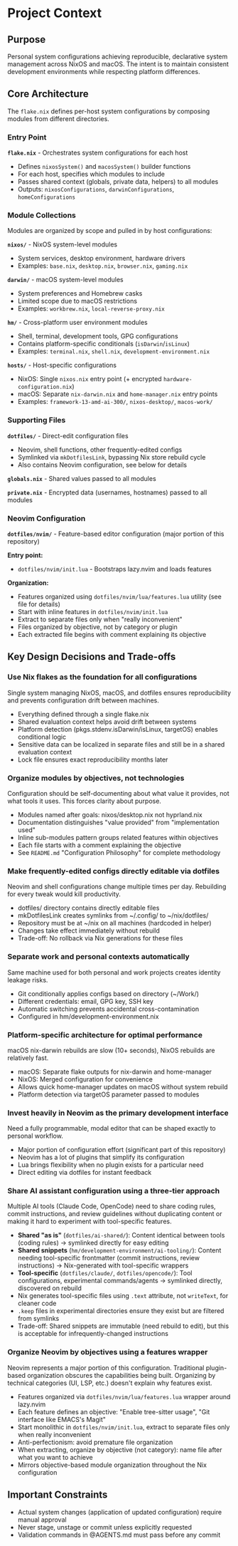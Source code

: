 # Project Context

## Purpose

Personal system configurations achieving reproducible, declarative system management across NixOS and macOS. The intent is to maintain consistent development environments while respecting platform differences.

## Core Architecture

The `flake.nix` defines per-host system configurations by composing modules from different directories.

### Entry Point

**`flake.nix`** - Orchestrates system configurations for each host
- Defines `nixosSystem()` and `macosSystem()` builder functions
- For each host, specifies which modules to include
- Passes shared context (globals, private data, helpers) to all modules
- Outputs: `nixosConfigurations`, `darwinConfigurations`, `homeConfigurations`

### Module Collections

Modules are organized by scope and pulled in by host configurations:

**`nixos/`** - NixOS system-level modules
- System services, desktop environment, hardware drivers
- Examples: `base.nix`, `desktop.nix`, `browser.nix`, `gaming.nix`

**`darwin/`** - macOS system-level modules
- System preferences and Homebrew casks
- Limited scope due to macOS restrictions
- Examples: `workbrew.nix`, `local-reverse-proxy.nix`

**`hm/`** - Cross-platform user environment modules
- Shell, terminal, development tools, GPG configurations
- Contains platform-specific conditionals (`isDarwin`/`isLinux`)
- Examples: `terminal.nix`, `shell.nix`, `development-environment.nix`

**`hosts/`** - Host-specific configurations
- NixOS: Single `nixos.nix` entry point (+ encrypted `hardware-configuration.nix`)
- macOS: Separate `nix-darwin.nix` and `home-manager.nix` entry points
- Examples: `framework-13-amd-ai-300/`, `nixos-desktop/`, `macos-work/`

### Supporting Files

**`dotfiles/`** - Direct-edit configuration files
- Neovim, shell functions, other frequently-edited configs
- Symlinked via `mkDotfilesLink`, bypassing Nix store rebuild cycle
- Also contains Neovim configuration, see below for details

**`globals.nix`** - Shared values passed to all modules

**`private.nix`** - Encrypted data (usernames, hostnames) passed to all modules

### Neovim Configuration

**`dotfiles/nvim/`** - Feature-based editor configuration (major portion of this repository)

**Entry point:**
- `dotfiles/nvim/init.lua` - Bootstraps lazy.nvim and loads features

**Organization:**
- Features organized using `dotfiles/nvim/lua/features.lua` utility (see file for details)
- Start with inline features in `dotfiles/nvim/init.lua`
- Extract to separate files only when "really inconvenient"
- Files organized by objective, not by category or plugin
- Each extracted file begins with comment explaining its objective

## Key Design Decisions and Trade-offs

### Use Nix flakes as the foundation for all configurations

Single system managing NixOS, macOS, and dotfiles ensures reproducibility and prevents configuration drift between machines.

- Everything defined through a single flake.nix
- Shared evaluation context helps avoid drift between systems
- Platform detection (pkgs.stdenv.isDarwin/isLinux, targetOS) enables conditional logic
- Sensitive data can be localized in separate files and still be in a shared evaluation context
- Lock file ensures exact reproducibility months later

### Organize modules by objectives, not technologies

Configuration should be self-documenting about what value it provides, not what tools it uses. This forces clarity about purpose.

- Modules named after goals: nixos/desktop.nix not hyprland.nix
- Documentation distinguishes "value provided" from "implementation used"
- Inline sub-modules pattern groups related features within objectives
- Each file starts with a comment explaining the objective
- See `README.md` "Configuration Philosophy" for complete methodology

### Make frequently-edited configs directly editable via dotfiles

Neovim and shell configurations change multiple times per day. Rebuilding for every tweak would kill productivity.

- dotfiles/ directory contains directly editable files
- mkDotfilesLink creates symlinks from ~/.config/ to ~/nix/dotfiles/
- Repository must be at ~/nix on all machines (hardcoded in helper)
- Changes take effect immediately without rebuild
- Trade-off: No rollback via Nix generations for these files

### Separate work and personal contexts automatically

Same machine used for both personal and work projects creates identity leakage risks.

- Git conditionally applies configs based on directory (~/Work/)
- Different credentials: email, GPG key, SSH key
- Automatic switching prevents accidental cross-contamination
- Configured in hm/development-environment.nix

### Platform-specific architecture for optimal performance

macOS nix-darwin rebuilds are slow (10+ seconds), NixOS rebuilds are relatively fast.

- macOS: Separate flake outputs for nix-darwin and home-manager
- NixOS: Merged configuration for convenience
- Allows quick home-manager updates on macOS without system rebuild
- Platform detection via targetOS parameter passed to modules

### Invest heavily in Neovim as the primary development interface

Need a fully programmable, modal editor that can be shaped exactly to personal workflow.

- Major portion of configuration effort (significant part of this repository)
- Neovim has a lot of plugins that simplify its configuration
- Lua brings flexibility when no plugin exists for a particular need
- Direct editing via dotfiles for instant feedback

### Share AI assistant configuration using a three-tier approach

Multiple AI tools (Claude Code, OpenCode) need to share coding rules, commit instructions, and review guidelines without duplicating content or making it hard to experiment with tool-specific features.

- **Shared "as is"** (`dotfiles/ai-shared/`): Content identical between tools (coding rules) → symlinked directly for easy editing
- **Shared snippets** (`hm/development-environment/ai-tooling/`): Content needing tool-specific frontmatter (commit instructions, review instructions) → Nix-generated with tool-specific wrappers
- **Tool-specific** (`dotfiles/claude/`, `dotfiles/opencode/`): Tool configurations, experimental commands/agents → symlinked directly, discovered on rebuild
- Nix generates tool-specific files using `.text` attribute, not `writeText`, for cleaner code
- `.keep` files in experimental directories ensure they exist but are filtered from symlinks
- Trade-off: Shared snippets are immutable (need rebuild to edit), but this is acceptable for infrequently-changed instructions

### Organize Neovim by objectives using a features wrapper

Neovim represents a major portion of this configuration. Traditional plugin-based organization obscures the capabilities being built. Organizing by technical categories (UI, LSP, etc.) doesn't explain why features exist.

- Features organized via `dotfiles/nvim/lua/features.lua` wrapper around lazy.nvim
- Each feature defines an objective: "Enable tree-sitter usage", "Git interface like EMACS's Magit"
- Start monolithic in `dotfiles/nvim/init.lua`, extract to separate files only when really inconvenient
- Anti-perfectionism: avoid premature file organization
- When extracting, organize by objective (not category): name file after what you want to achieve
- Mirrors objective-based module organization throughout the Nix configuration

## Important Constraints

- Actual system changes (application of updated configuration) require manual approval
- Never stage, unstage or commit unless explicitly requested
- Validation commands in @AGENTS.md must pass before any commit
